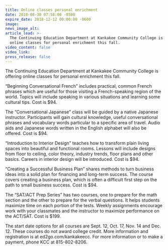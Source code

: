 ```yaml
---
title: Online classes personal enrichment
date: 2018-08-30 07:58:00 -0500
expire_date: 2018-12-12 00:00:00 -0600
image:
news_image_alt:
article_lead: >-
  The Continuing Education Department at Kankakee Community College is offering
  online classes for personal enrichment this fall.
video_content: false
video_link:
press_release: false
---
```


The Continuing Education Department at Kankakee Community College is offering online classes for personal enrichment this fall.

“Beginning Conversational French” includes practical, common French phrases which are useful for those visiting a French-speaking region of the world. Topics will include speaking in various situations and learning some cultural tips. Cost is $94.

The “Conversational Japanese” class will be guided by a native Japanese instructor. Participants will gain cultural knowledge, useful conversational phrases and vocabulary words particular to a specific area of travel. Audio aids and Japanese words written in the English alphabet will also be offered. Cost is $94.

“Introduction to Interior Design” teaches how to transform plain living spaces into beautiful and functional rooms. Lessons will include designs from floor to ceiling, color theory, industry trends, floor plans and other basics. Careers in interior design will be introduced. Cost is $94.

“Creating a Successful Business Plan” shares methods to turn business ideas into a solid plan for financing and long-term success. The course covers creating a business plan, which is often a difficult first step on the path to small business success. Cost is $94.

The “SAT/ACT Prep Series” has two courses, one to prepare for the math section and the other to prepare for the verbal questions. It helps students maximize time on each portion of the tests. Weekly assignments encourage work with your classmates and the instructor to maximize performance on the ACT/SAT. Cost is $199.

The start date options for all courses are Sept. 12, Oct. 17, Nov. 14 and Dec. 12. These courses do not award college credit. More information and registration is at ed2go.com/kankakeecc. For more information or to make a payment, phone KCC at 815-802-8206.